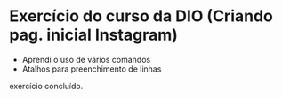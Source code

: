 # Exercício do curso da DIO (Criando pag. inicial Instagram)



- Aprendi o uso de vários comandos
- Atalhos para preenchimento de linhas

exercício concluído.


